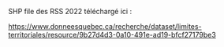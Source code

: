 SHP file des RSS 2022 téléchargé ici :

https://www.donneesquebec.ca/recherche/dataset/limites-territoriales/resource/9b27d4d3-0a10-491e-ad19-bfcf27179be3
